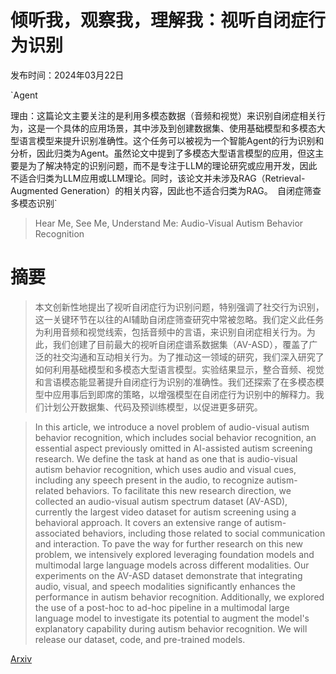 # 倾听我，观察我，理解我：视听自闭症行为识别

发布时间：2024年03月22日

`Agent

理由：这篇论文主要关注的是利用多模态数据（音频和视觉）来识别自闭症相关行为，这是一个具体的应用场景，其中涉及到创建数据集、使用基础模型和多模态大型语言模型来提升识别准确性。这个任务可以被视为一个智能Agent的行为识别和分析，因此归类为Agent。虽然论文中提到了多模态大型语言模型的应用，但这主要是为了解决特定的识别问题，而不是专注于LLM的理论研究或应用开发，因此不适合归类为LLM应用或LLM理论。同时，该论文并未涉及RAG（Retrieval-Augmented Generation）的相关内容，因此也不适合归类为RAG。` `自闭症筛查` `多模态识别`

> Hear Me, See Me, Understand Me: Audio-Visual Autism Behavior Recognition

# 摘要

> 本文创新性地提出了视听自闭症行为识别问题，特别强调了社交行为识别，这一关键环节在以往的AI辅助自闭症筛查研究中常被忽略。我们定义此任务为利用音频和视觉线索，包括音频中的言语，来识别自闭症相关行为。为此，我们创建了目前最大的视听自闭症谱系数据集（AV-ASD），覆盖了广泛的社交沟通和互动相关行为。为了推动这一领域的研究，我们深入研究了如何利用基础模型和多模态大型语言模型。实验结果显示，整合音频、视觉和言语模态能显著提升自闭症行为识别的准确性。我们还探索了在多模态模型中应用事后到即席的策略，以增强模型在自闭症行为识别中的解释力。我们计划公开数据集、代码及预训练模型，以促进更多研究。

> In this article, we introduce a novel problem of audio-visual autism behavior recognition, which includes social behavior recognition, an essential aspect previously omitted in AI-assisted autism screening research. We define the task at hand as one that is audio-visual autism behavior recognition, which uses audio and visual cues, including any speech present in the audio, to recognize autism-related behaviors. To facilitate this new research direction, we collected an audio-visual autism spectrum dataset (AV-ASD), currently the largest video dataset for autism screening using a behavioral approach. It covers an extensive range of autism-associated behaviors, including those related to social communication and interaction. To pave the way for further research on this new problem, we intensively explored leveraging foundation models and multimodal large language models across different modalities. Our experiments on the AV-ASD dataset demonstrate that integrating audio, visual, and speech modalities significantly enhances the performance in autism behavior recognition. Additionally, we explored the use of a post-hoc to ad-hoc pipeline in a multimodal large language model to investigate its potential to augment the model's explanatory capability during autism behavior recognition. We will release our dataset, code, and pre-trained models.

[Arxiv](https://arxiv.org/abs/2406.02554)